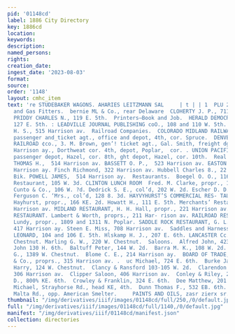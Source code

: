 ```yaml
---
pid: '01148cd'
label: 1886 City Directory
key: 1886cd
location: 
keywords: 
description: 
named_persons: 
rights: 
creation_date: 
ingest_date: '2023-08-03'
format: 
source: 
order: '1148'
layout: cmhc_item
text: 're STUDEBAKER WAGONS. AHARIES LEITZMANN SAL     | t | | 1  PLU 289 Ss  Plumbers
  and Gas Fitters.  bernie ML & Co., rear Delaware  CLOHERTY J. P., 711 Harrison ay.
  PRIDDY CHARLES N., 119 E. 5th.  Printers—Book and Job.  HERALD DEMOCRAT, 125 and
  127 E. 5th. : LEADVILLE JOURNAL PUBLISHING coO., 108 and 110 W. 5th. Whipple C.
  H. S., 515 Harrison av.  Railroad Companies.  COLORADO MIDLAND RAILWAY, H. C. Burnett,
  passenger and_ticket agt., office and depot, 4th, cor. Spruce.  DENVER & RIO GRANDE
  RAILROAD ¢co., 3. M. Brown, gen’! ticket agt., Gal. Smith, freight dgt., office
  Harrison ay., Dorthweat cor. 4th, depot, Poplar,  cor. . UNION PACIFIC RAILWAY,
  passenger depot, Hazel, cor. 8th, ght depot, Hazel, cor. 10th.  Real Estate Agents.  BAKER
  THOMAS H.,  514 Harrison av. BASSETT O. P.,  523 Harrison av. EASTON BROS.,  612
  Harrison ay. Finch Richmond, 322 Harrison av. Hubbell Charles 8., 22 DeMaineville
  Bik. POWELL JAMES,  514 Harrison ay.  Restaurants.  Boegel O. O., 116 E. 8d. Bond''s
  Restaurant, 105 W. 3d. CLINTON LUNCH ROOM  Fred. M. Clarke, propr., 108 E. 4th.  De
  Cunto & Co., 106 W. ?d. Dedrick S. E., col’d, 202 W. 2d. Escher D. D.,''112 W. 24.
  Ferguson C. ‘Mrs., col’d, 128 8. 3d. HAYVYHURST’S COMMERCIAL RES- TAURANT, Ed. E.
  Hayhurst, propr., 166 KE. 2d. Howatt H., 111 E. 5th. Merchants’ Restaurant, 217
  Harrison av. MIDLAND RESTAURANT, H. H. Hall, propr., 221 Harrison av. NARROW GAUCE
  RESTAURANT. Lambert & Worth, proprs., 211 Har- rison av. RAILROAD RESTAURANT, William
  Lundy, propr., 1809 and 1311 N. Poplar. SADDLE ROCK RESTAURANT, G. L. Ulrich, manager,
  417 Harrison ay. Steen E. Miss, 708 Harrison av.  Saddles and Harness.  BECKER &
  LEONARD, 104 and 106 E. 5th. Hlskamp H. J., 207 E. 6th. LANCASTER Cc. W., 412 W.
  Chestnut. Marling G. W., 220 W. Chestnut.  Saloons.  Alfred John, 423 Harrison av.  Andrew
  John 130 H. 6th.  Baltuff Peter, 144 W. 2d.  Barra M. K., 108 W. 2d.  Berryman RK.
  G., 1389 W. Chestnut.  Blome C. E., 214 Harrison ay.  BOARD OF TRADE, John G. Morgan
  & Co., proprs., 315 Harrison av. .  uc Michael, 724 E. 6th.  Burke James, 1 N. Poplar.  Chalder
  Harry, 124 W. Chestnut.  Clancy & Ransford 103-105 W. 2d.  Clarendon Club Room,
  306 Harrison av.  Clipper Saloon, 406 Harrison av.  Conley & Riley, 223 W. 4th.  Cronin
  D., 800% KE. 6th.  Crowley & Franklin, 324 E. 6th.  Dee Matthew, 201 Harrison av.  Doyle
  Michael, Strayhorse Rd., head KE, 4th.  Dunn Thomas F., 532 EB. 6th.  Dwyer James,
  Malta Rd., opp. American Smelter.     PAINTS AND OILS, zasr zierx sr. J, J. QUINN  ta '
thumbnail: "/img/derivatives/iiif/images/01148cd/full/250,/0/default.jpg"
full: "/img/derivatives/iiif/images/01148cd/full/1140,/0/default.jpg"
manifest: "/img/derivatives/iiif/01148cd/manifest.json"
collection: directories
---
```

